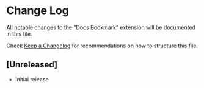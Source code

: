 # Change Log

All notable changes to the "Docs Bookmark" extension will be documented in this file.

Check [Keep a Changelog](http://keepachangelog.com/) for recommendations on how to structure this file.

## [Unreleased]

- Initial release